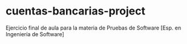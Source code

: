 # cuentas-bancarias-project
Ejercicio final de aula para la materia de Pruebas de Software [Esp. en Ingeniería de Software]
